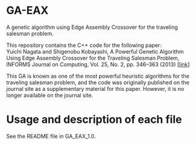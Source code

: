 # GA-EAX
A genetic algorithm using Edge Assembly Crossover for the traveling salesman problem.

This repository contains the C++ code for the following paper: <br>
Yuichi Nagata and Shigenobu Kobayashi, A Powerful Genetic Algorithm Using Edge Assembly Crossover for the Traveling Salesman Problem, INFORMS Journal on Computing, Vol. 25, No. 2, pp. 346–363 (2013) [[link]](https://pubsonline.informs.org/doi/abs/10.1287/ijoc.1120.0506)

This GA is known as one of the most powerful heuristic algorithms for the traveling salesman problem, and the code was originally published on the journal site as a supplementary material for this paper. However, it is no longer available on the journal site.

# Usage and description of each file

See the README file in GA_EAX_1.0.
